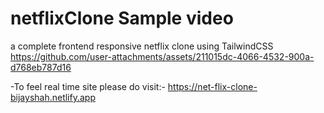 # netflixClone Sample video
a complete frontend responsive netflix clone using TailwindCSS
https://github.com/user-attachments/assets/211015dc-4066-4532-900a-d768eb787d16

-To feel real time site please do visit:- 
https://net-flix-clone-bijayshah.netlify.app
